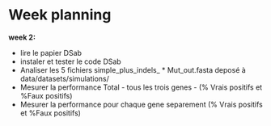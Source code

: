 # Week planning

**week 2:**

* lire le papier DSab
* instaler et tester le code DSab
* Analiser les 5 fichiers simple_plus_indels_ * Mut_out.fasta  deposé à data/datasets/simulations/
* Mesurer la performance Total - tous les trois genes - (% Vrais positifs et %Faux positifs)
* Mesurer la performance pour chaque gene separement (% Vrais positifs et %Faux positifs)
